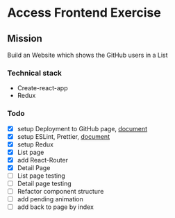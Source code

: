 # Access Frontend Exercise

## Mission

Build an Website which shows the GitHub users in a List

### Technical stack

- Create-react-app
- Redux

### Todo

- [x] setup Deployment to GitHub page, [document](https://create-react-app.dev/docs/deployment#github-pages)
- [x] setup ESLint, Prettier, [document](https://create-react-app.dev/docs/setting-up-your-editor#formatting-code-automatically)
- [x] setup Redux
- [x] List page
- [x] add React-Router
- [x] Detail Page
- [ ] List page testing
- [ ] Detail page testing
- [ ] Refactor component structure
- [ ] add pending animation
- [ ] add back to page by index

